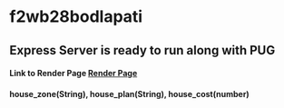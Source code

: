 # f2wb28bodlapati

## Express Server is ready to run along with PUG

#### Link to Render Page [Render Page](https://f2wb28bodlapati.onrender.com)
#### house_zone(String), house_plan(String), house_cost(number)
